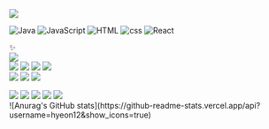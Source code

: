 <img src="https://capsule-render.vercel.app/api?type=waving&color=timeAuto&animation=fadeIn&height=150&section=header&text=hyeon&fontSize=90" />

![Java](https://img.shields.io/badge/java-%23ED8B00.svg?style=for-the-badge&logo=openjdk&logoColor=white)
![JavaScript](https://img.shields.io/badge/javascript-%23323330.svg?style=for-the-badge&logo=javascript&logoColor=%23F7DF1E)
![HTML](https://img.shields.io/badge/html-%23E34F26.svg?style=for-the-badge&logo=html5&logoColor=white)
![css](https://img.shields.io/badge/css-48B0F1.svg?style=for-the-badge&logo=windi-css&logoColor=white)
![React](https://img.shields.io/badge/react-%2320232a.svg?style=for-the-badge&logo=react&logoColor=%2361DAFB)

✨  
<img src="https://img.shields.io/badge/Java-007396?style=flat&logo=Java&logoColor=white" />  
<img src="https://img.shields.io/badge/Spring Boot-6DB33F?style=flat&logo=Spring Boot&logoColor=white" />
<img src="https://img.shields.io/badge/Spring-6DB33F?style=flat&logo=Spring&logoColor=white" />
<img src="https://img.shields.io/badge/Spring Security-6DB33F?style=flat&logo=Spring Security&logoColor=white" />
<img src="https://img.shields.io/badge/Gradle-02303A?style=flat&logo=Gradle&logoColor=white" />  
<img src="https://img.shields.io/badge/CSS3-1572B6?style=flat&logo=CSS3&logoColor=white" />
<img src="https://img.shields.io/badge/React-61DAFB?style=flat&logo=React&logoColor=black" />
<img src="https://img.shields.io/badge/HTML5-E34F26?style=flat&logo=HTML5&logoColor=white" />  

<img src="https://img.shields.io/badge/Oracle-F80000?style=flat&logo=Oracle&logoColor=white" />
<img src="https://img.shields.io/badge/dbeaver-382923?style=flat&logo=dbeaver&logoColor=white" />  

<img src="https://img.shields.io/badge/AWS-232F3E?style=flat&logo=amazonwebservices&logoColor=white" />
<img src="https://img.shields.io/badge/jenkins-D24939?style=flat&logo=jenkins&logoColor=white" />
<img src="https://img.shields.io/badge/docker-2496ED?style=flat&logo=docker&logoColor=white" />  


<br>
![Anurag's GitHub stats](https://github-readme-stats.vercel.app/api?username=hyeon12&show_icons=true)
